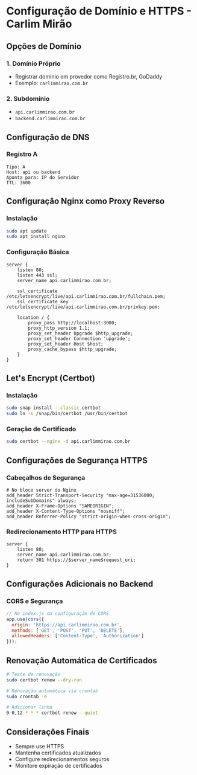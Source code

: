 # Configuração de Domínio e HTTPS - Carlim Mirão

## Opções de Domínio

### 1. Domínio Próprio
- Registrar domínio em provedor como Registro.br, GoDaddy
- Exemplo: `carlimmirao.com.br`

### 2. Subdomínio
- `api.carlimmirao.com.br`
- `backend.carlimmirao.com.br`

## Configuração de DNS

### Registro A
```
Tipo: A
Host: api ou backend
Aponta para: IP do Servidor
TTL: 3600
```

## Configuração Nginx como Proxy Reverso

### Instalação
```bash
sudo apt update
sudo apt install nginx
```

### Configuração Básica
```nginx
server {
    listen 80;
    listen 443 ssl;
    server_name api.carlimmirao.com.br;

    ssl_certificate /etc/letsencrypt/live/api.carlimmirao.com.br/fullchain.pem;
    ssl_certificate_key /etc/letsencrypt/live/api.carlimmirao.com.br/privkey.pem;

    location / {
        proxy_pass http://localhost:3000;
        proxy_http_version 1.1;
        proxy_set_header Upgrade $http_upgrade;
        proxy_set_header Connection 'upgrade';
        proxy_set_header Host $host;
        proxy_cache_bypass $http_upgrade;
    }
}
```

## Let's Encrypt (Certbot)

### Instalação
```bash
sudo snap install --classic certbot
sudo ln -s /snap/bin/certbot /usr/bin/certbot
```

### Geração de Certificado
```bash
sudo certbot --nginx -d api.carlimmirao.com.br
```

## Configurações de Segurança HTTPS

### Cabeçalhos de Segurança
```nginx
# No bloco server do Nginx
add_header Strict-Transport-Security "max-age=31536000; includeSubDomains" always;
add_header X-Frame-Options "SAMEORIGIN";
add_header X-Content-Type-Options "nosniff";
add_header Referrer-Policy "strict-origin-when-cross-origin";
```

### Redirecionamento HTTP para HTTPS
```nginx
server {
    listen 80;
    server_name api.carlimmirao.com.br;
    return 301 https://$server_name$request_uri;
}
```

## Configurações Adicionais no Backend

### CORS e Segurança
```javascript
// No index.js ou configuração de CORS
app.use(cors({
  origin: 'https://api.carlimmirao.com.br',
  methods: ['GET', 'POST', 'PUT', 'DELETE'],
  allowedHeaders: ['Content-Type', 'Authorization']
}));
```

## Renovação Automática de Certificados
```bash
# Teste de renovação
sudo certbot renew --dry-run

# Renovação automática via crontab
sudo crontab -e

# Adicionar linha
0 0,12 * * * certbot renew --quiet
```

## Considerações Finais
- Sempre use HTTPS
- Mantenha certificados atualizados
- Configure redirecionamentos seguros
- Monitore expiração de certificados